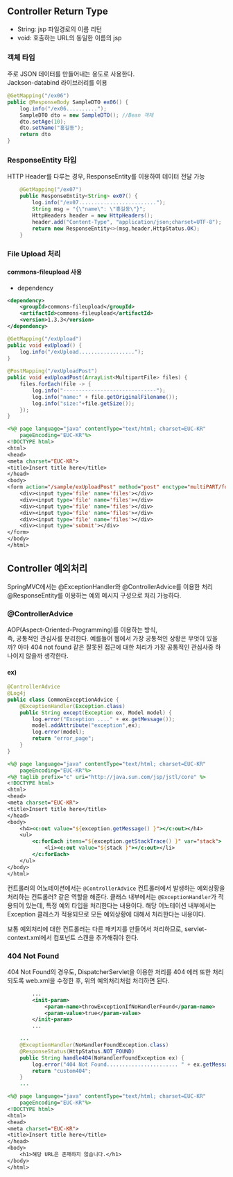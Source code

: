 ## Controller Return Type
* String: jsp 파일경로의 이름 리턴
* void: 호출하는 URL의 동일한 이름의 jsp

### 객체 타입
주로 JSON 데이터를 만들어내는 용도로 사용한다.  
Jackson-databind 라이브러리를 이용
```java
@GetMapping("/ex06")
public @ResponseBody SampleDTO ex06() {
    log.info("/ex06..........");
    SampleDTO dto = new SampleDTO(); //Bean 객체
    dto.setAge(10);
    dto.setName("홍길동");
    return dto
}
```

### ResponseEntity 타입
HTTP Header를 다루는 경우, ResponseEntity를 이용하여 데이터 전달 가능
```java
	@GetMapping("/ex07")
	public ResponseEntity<String> ex07() {
		log.info("/ex07.........................");
		String msg = "{\"name\": \"홍길동\"}";
		HttpHeaders header = new HttpHeaders();
		header.add("Content-Type", "application/json;charset=UTF-8");
		return new ResponseEntity<>(msg,header,HttpStatus.OK);
	}
```

### File Upload 처리
#### commons-fileupload 사용
* dependency
```xml
<dependency>
    <groupId>commons-fileupload</groupId>
    <artifactId>commons-fileupload</artifactId>
    <version>1.3.3</version>
</dependency>
```
```java
@GetMapping("/exUpload")
public void exUpload() {		
    log.info("/exUpload..................");
}
	
@PostMapping("/exUploadPost")
public void exUploadPost(ArrayList<MultipartFile> files) {
	files.forEach(file -> {
		log.info("------------------------------");
		log.info("name:" + file.getOriginalFilename());
		log.info("size:"+file.getSize());
	});
}
```
```JSP
<%@ page language="java" contentType="text/html; charset=EUC-KR"
    pageEncoding="EUC-KR"%>
<!DOCTYPE html>
<html>
<head>
<meta charset="EUC-KR">
<title>Insert title here</title>
</head>
<body>
<form action="/sample/exUploadPost" method="post" enctype="multiPART/form-data">
	<div><input type='file' name='files'></div>
	<div><input type='file' name='files'></div>
	<div><input type='file' name='files'></div>
	<div><input type='file' name='files'></div>
	<div><input type='file' name='files'></div>
	<div><input type='submit'></div>
</form>
</body>
</html>
```

## Controller 예외처리
SpringMVC에서는 @ExceptionHandler와 @ControllerAdvice를 이용한 처리  
@ResponseEntity를 이용하는 예외 메시지 구성으로 처리 가능하다.

### @ControllerAdvice
AOP(Aspect-Oriented-Programming)를 이용하는 방식,  
즉, 공통적인 관심사를 분리한다. 예를들어 웹에서 가장 공통적인 상황은 무엇이 있을까? 아마 404 not found 같은 잘못된 접근에 대한 처리가 가장 공통적인 관심사중 하나이지 않을까 생각한다.
#### ex)
```java
@ControllerAdvice
@Log4j
public class CommonExceptionAdvice {
	@ExceptionHandler(Exception.class)
	public String except(Exception ex, Model model) {
		log.error("Exception ...." + ex.getMessage());
		model.addAttribute("exception",ex);
		log.error(model);
		return "error_page";
	}
}
```
```JSP
<%@ page language="java" contentType="text/html; charset=EUC-KR"
    pageEncoding="EUC-KR"%>
<%@ taglib prefix="c" uri="http://java.sun.com/jsp/jstl/core" %>
<!DOCTYPE html>
<html>
<head>
<meta charset="EUC-KR">
<title>Insert title here</title>
</head>
<body>
	<h4><c:out value="${exception.getMessage() }"></c:out></h4>
	<ul>
		<c:forEach items="${exception.getStackTrace() }" var="stack">
			<li><c:out value="${stack }"></c:out></li>
		</c:forEach>
	</ul>
</body>
</html>
```
컨트롤러의 어노테이션에서는 <code>@ControllerAdvice</code> 컨트롤러에서 발생하는 예외상황을 처리하는 컨트롤러? 같은 역할을 해준다. 클래스 내부에서는 
<code>@ExceptionHandler</code>가 적용되어 있는데, 특정 예외 타입을 처리한다는 내용이다. 해당 어노테이션 내부에서는 Exception 클래스가 적용되므로 모든 예외상황에 대해서 처리한다는 내용이다.  

보통 예외처리에 대한 컨트롤러는 다른 패키지를 만들어서 처리하므로, servlet-context.xml에서 컴포넌트 스캔을 추가해줘야 한다.

### 404 Not Found
404 Not Found의 경우도, DispatcherServlet을 이용한 처리를 404 에러 또한 처리되도록 web.xml을 수정한 후, 위의 예외처리처럼 처리하면 된다.

```xml
        ...
		<init-param>
			<param-name>throwExceptionIfNoHandlerFound</param-name>
			<param-value>true</param-value>
		</init-param>
        ...
```
```java
    ...
	@ExceptionHandler(NoHandlerFoundException.class)
	@ResponseStatus(HttpStatus.NOT_FOUND)
	public String handle404(NoHandlerFoundException ex) {
		log.error("404 Not Found....................... " + ex.getMessage());
		return "custom404";
	}
    ...
```
```jsp
<%@ page language="java" contentType="text/html; charset=EUC-KR"
    pageEncoding="EUC-KR"%>
<!DOCTYPE html>
<html>
<head>
<meta charset="EUC-KR">
<title>Insert title here</title>
</head>
<body>
	<h1>해당 URL은 존재하지 않습니다.</h1>
</body>
</html>
```